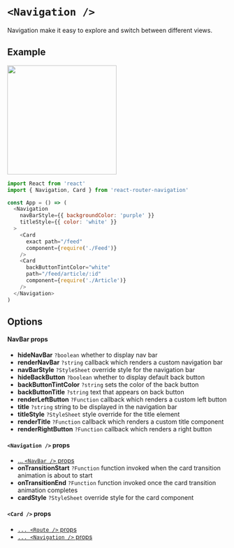 # ```<Navigation />```
Navigation make it easy to explore and switch between different views.

## Example
<img src="https://raw.githubusercontent.com/LeoLeBras/react-router-navigation/master/docs/navigation.gif" width="250">

```js
import React from 'react'
import { Navigation, Card } from 'react-router-navigation'

const App = () => (
  <Navigation
    navBarStyle={{ backgroundColor: 'purple' }}
    titleStyle={{ color: 'white' }}
  >
    <Card
      exact path="/feed"
      component={require('./Feed')}
    />
    <Card
      backButtonTintColor="white"
      path="/feed/article/:id"
      component={require('./Article')}
    />
  </Navigation>
)
```

## Options

#### NavBar props
* **hideNavBar** ```?boolean``` whether to display nav bar
* **renderNavBar** ```?string``` callback which renders a custom navigation bar
* **navBarStyle** ```?StyleSheet``` override style for the navigation bar
* **hideBackButton** ```?boolean``` whether to display default back button
* **backButtonTintColor** ```?string``` sets the color of the back button
* **backButtonTitle** ```?string``` text that appears on back button
* **renderLeftButton** ```?Function``` callback which renders a custom left button
* **title** ```?string``` string to be displayed in the navigation bar
* **titleStyle** ```?StyleSheet``` style override for the title element
* **renderTitle** ```?Function``` callback which renders a custom title component
* **renderRightButton** ```?Function``` callback which renders a right button

#### ```<Navigation />``` props
* [... ```<NavBar />```  props](https://github.com/LeoLeBras/react-router-navigation/blob/master/docs/NAVIGATION.md#navbar-props)
* **onTransitionStart** ```?Function``` function invoked when the card transition animation is about to start
* **onTransitionEnd** ```?Function``` function invoked once the card transition animation completes
* **cardStyle** ```?StyleSheet``` override style for the card component

#### ```<Card />``` props
* [```... <Route />``` props](https://reacttraining.com/react-router/native/api/Route)
* [```... <Navigation />``` props](https://github.com/LeoLeBras/react-router-navigation/blob/master/docs/NAVIGATION.md#navigation--props)
